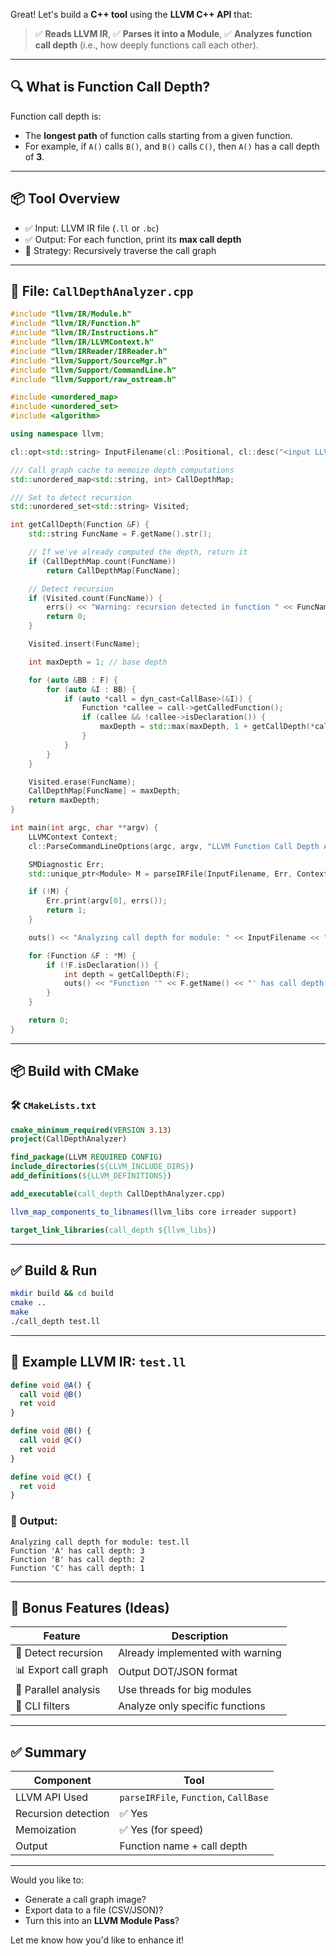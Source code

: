 Great! Let's build a **C++ tool** using the **LLVM C++ API** that:

> ✅ **Reads LLVM IR**,
> ✅ **Parses it into a Module**,
> ✅ **Analyzes function call depth** (i.e., how deeply functions call each other).

---

## 🔍 What is Function Call Depth?

Function call depth is:

* The **longest path** of function calls starting from a given function.
* For example, if `A()` calls `B()`, and `B()` calls `C()`, then `A()` has a call depth of **3**.

---

## 📦 Tool Overview

* ✅ Input: LLVM IR file (`.ll` or `.bc`)
* ✅ Output: For each function, print its **max call depth**
* 🧠 Strategy: Recursively traverse the call graph

---

## 📁 File: `CallDepthAnalyzer.cpp`

```cpp
#include "llvm/IR/Module.h"
#include "llvm/IR/Function.h"
#include "llvm/IR/Instructions.h"
#include "llvm/IR/LLVMContext.h"
#include "llvm/IRReader/IRReader.h"
#include "llvm/Support/SourceMgr.h"
#include "llvm/Support/CommandLine.h"
#include "llvm/Support/raw_ostream.h"

#include <unordered_map>
#include <unordered_set>
#include <algorithm>

using namespace llvm;

cl::opt<std::string> InputFilename(cl::Positional, cl::desc("<input LLVM IR file>"), cl::Required);

/// Call graph cache to memoize depth computations
std::unordered_map<std::string, int> CallDepthMap;

/// Set to detect recursion
std::unordered_set<std::string> Visited;

int getCallDepth(Function &F) {
    std::string FuncName = F.getName().str();

    // If we've already computed the depth, return it
    if (CallDepthMap.count(FuncName))
        return CallDepthMap[FuncName];

    // Detect recursion
    if (Visited.count(FuncName)) {
        errs() << "Warning: recursion detected in function " << FuncName << "\n";
        return 0;
    }

    Visited.insert(FuncName);

    int maxDepth = 1; // base depth

    for (auto &BB : F) {
        for (auto &I : BB) {
            if (auto *call = dyn_cast<CallBase>(&I)) {
                Function *callee = call->getCalledFunction();
                if (callee && !callee->isDeclaration()) {
                    maxDepth = std::max(maxDepth, 1 + getCallDepth(*callee));
                }
            }
        }
    }

    Visited.erase(FuncName);
    CallDepthMap[FuncName] = maxDepth;
    return maxDepth;
}

int main(int argc, char **argv) {
    LLVMContext Context;
    cl::ParseCommandLineOptions(argc, argv, "LLVM Function Call Depth Analyzer\n");

    SMDiagnostic Err;
    std::unique_ptr<Module> M = parseIRFile(InputFilename, Err, Context);

    if (!M) {
        Err.print(argv[0], errs());
        return 1;
    }

    outs() << "Analyzing call depth for module: " << InputFilename << "\n";

    for (Function &F : *M) {
        if (!F.isDeclaration()) {
            int depth = getCallDepth(F);
            outs() << "Function '" << F.getName() << "' has call depth: " << depth << "\n";
        }
    }

    return 0;
}
```

---

## 📦 Build with CMake

### 🛠️ `CMakeLists.txt`

```cmake
cmake_minimum_required(VERSION 3.13)
project(CallDepthAnalyzer)

find_package(LLVM REQUIRED CONFIG)
include_directories(${LLVM_INCLUDE_DIRS})
add_definitions(${LLVM_DEFINITIONS})

add_executable(call_depth CallDepthAnalyzer.cpp)

llvm_map_components_to_libnames(llvm_libs core irreader support)

target_link_libraries(call_depth ${llvm_libs})
```

---

## ✅ Build & Run

```bash
mkdir build && cd build
cmake ..
make
./call_depth test.ll
```

---

## 🧪 Example LLVM IR: `test.ll`

```llvm
define void @A() {
  call void @B()
  ret void
}

define void @B() {
  call void @C()
  ret void
}

define void @C() {
  ret void
}
```

### 🔄 Output:

```
Analyzing call depth for module: test.ll
Function 'A' has call depth: 3
Function 'B' has call depth: 2
Function 'C' has call depth: 1
```

---

## 🧠 Bonus Features (Ideas)

| Feature              | Description                      |
| -------------------- | -------------------------------- |
| 🔄 Detect recursion  | Already implemented with warning |
| 📊 Export call graph | Output DOT/JSON format           |
| 🧵 Parallel analysis | Use threads for big modules      |
| 🔎 CLI filters       | Analyze only specific functions  |

---

## ✅ Summary

| Component           | Tool                                  |
| ------------------- | ------------------------------------- |
| LLVM API Used       | `parseIRFile`, `Function`, `CallBase` |
| Recursion detection | ✅ Yes                                 |
| Memoization         | ✅ Yes (for speed)                     |
| Output              | Function name + call depth            |

---

Would you like to:

* Generate a call graph image?
* Export data to a file (CSV/JSON)?
* Turn this into an **LLVM Module Pass**?

Let me know how you'd like to enhance it!

